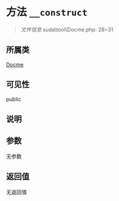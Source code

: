 # 方法 `__construct`

> *文件信息* suda\tool\Docme.php: 28~31

## 所属类 

[Docme](../Docme.md)

## 可见性

 public 

## 说明



## 参数


无参数


## 返回值

无返回值
